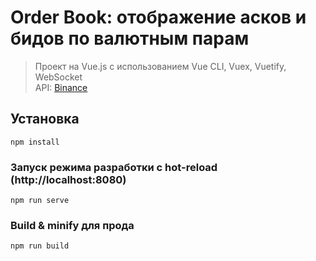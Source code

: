# Order Book: отображение асков и бидов по валютным парам

> Проект на Vue.js с использованием Vue CLI, Vuex, Vuetify, WebSocket  
> API: [Binance](https://github.com/binance/binance-spot-api-docs)

## Установка
```
npm install
```

### Запуск режима разработки с hot-reload (http://localhost:8080)
```
npm run serve
```

### Build & minify для прода
```
npm run build
```
